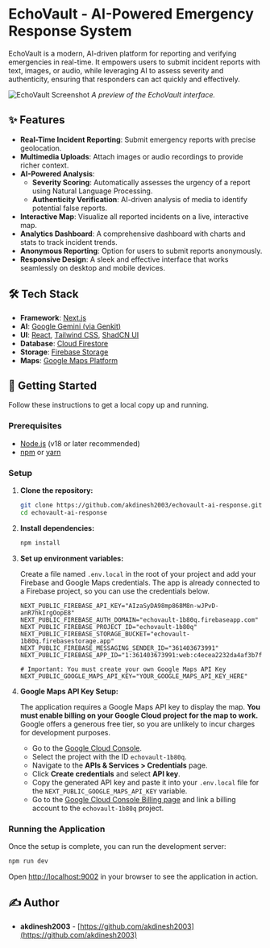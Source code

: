 # EchoVault - AI-Powered Emergency Response System

EchoVault is a modern, AI-driven platform for reporting and verifying emergencies in real-time. It empowers users to submit incident reports with text, images, or audio, while leveraging AI to assess severity and authenticity, ensuring that responders can act quickly and effectively.

![EchoVault Screenshot](https://placehold.co/800x400.png)
*A preview of the EchoVault interface.*

## ✨ Features

-   **Real-Time Incident Reporting**: Submit emergency reports with precise geolocation.
-   **Multimedia Uploads**: Attach images or audio recordings to provide richer context.
-   **AI-Powered Analysis**:
    -   **Severity Scoring**: Automatically assesses the urgency of a report using Natural Language Processing.
    -   **Authenticity Verification**: AI-driven analysis of media to identify potential false reports.
-   **Interactive Map**: Visualize all reported incidents on a live, interactive map.
-   **Analytics Dashboard**: A comprehensive dashboard with charts and stats to track incident trends.
-   **Anonymous Reporting**: Option for users to submit reports anonymously.
-   **Responsive Design**: A sleek and effective interface that works seamlessly on desktop and mobile devices.

## 🛠️ Tech Stack

-   **Framework**: [Next.js](https://nextjs.org/)
-   **AI**: [Google Gemini (via Genkit)](https://firebase.google.com/docs/genkit)
-   **UI**: [React](https://reactjs.org/), [Tailwind CSS](https://tailwindcss.com/), [ShadCN UI](https://ui.shadcn.com/)
-   **Database**: [Cloud Firestore](https://firebase.google.com/docs/firestore)
-   **Storage**: [Firebase Storage](https://firebase.google.com/docs/storage)
-   **Maps**: [Google Maps Platform](https://mapsplatform.google.com/)

## 🚀 Getting Started

Follow these instructions to get a local copy up and running.

### Prerequisites

-   [Node.js](https://nodejs.org/en/) (v18 or later recommended)
-   [npm](https://www.npmjs.com/get-npm) or [yarn](https://yarnpkg.com/)

### Setup

1.  **Clone the repository:**
    ```bash
    git clone https://github.com/akdinesh2003/echovault-ai-response.git
    cd echovault-ai-response
    ```

2.  **Install dependencies:**
    ```bash
    npm install
    ```

3.  **Set up environment variables:**

    Create a file named `.env.local` in the root of your project and add your Firebase and Google Maps credentials. The app is already connected to a Firebase project, so you can use the credentials below.

    ```env
    NEXT_PUBLIC_FIREBASE_API_KEY="AIzaSyDA98mp868M8n-wJPvD-anR7hkIrgOopE8"
    NEXT_PUBLIC_FIREBASE_AUTH_DOMAIN="echovault-1b80q.firebaseapp.com"
    NEXT_PUBLIC_FIREBASE_PROJECT_ID="echovault-1b80q"
    NEXT_PUBLIC_FIREBASE_STORAGE_BUCKET="echovault-1b80q.firebasestorage.app"
    NEXT_PUBLIC_FIREBASE_MESSAGING_SENDER_ID="361403673991"
    NEXT_PUBLIC_FIREBASE_APP_ID="1:361403673991:web:c4ecea2232da4af3b7f722"

    # Important: You must create your own Google Maps API Key
    NEXT_PUBLIC_GOOGLE_MAPS_API_KEY="YOUR_GOOGLE_MAPS_API_KEY_HERE"
    ```

4.  **Google Maps API Key Setup:**

    The application requires a Google Maps API key to display the map. **You must enable billing on your Google Cloud project for the map to work.** Google offers a generous free tier, so you are unlikely to incur charges for development purposes.

    -   Go to the [Google Cloud Console](https://console.cloud.google.com/).
    -   Select the project with the ID `echovault-1b80q`.
    -   Navigate to the **APIs & Services > Credentials** page.
    -   Click **Create credentials** and select **API key**.
    -   Copy the generated API key and paste it into your `.env.local` file for the `NEXT_PUBLIC_GOOGLE_MAPS_API_KEY` variable.
    -   Go to the [Google Cloud Console Billing page](https://console.cloud.google.com/billing) and link a billing account to the `echovault-1b80q` project.

### Running the Application

Once the setup is complete, you can run the development server:

```bash
npm run dev
```

Open [http://localhost:9002](http://localhost:9002) in your browser to see the application in action.

## ✍️ Author

-   **akdinesh2003** - [https://github.com/akdinesh2003](https://github.com/akdinesh2003)
